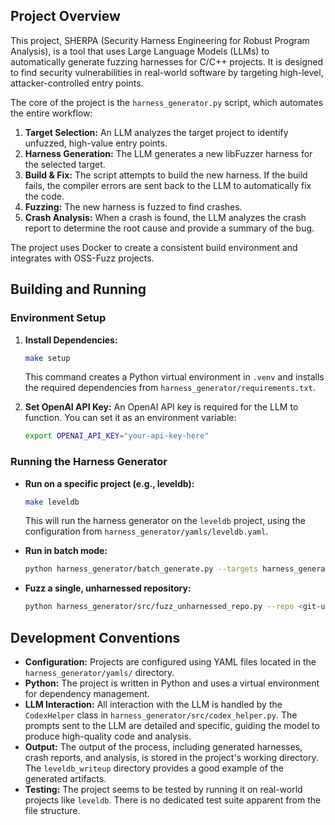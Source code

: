 ## Project Overview

This project, SHERPA (Security Harness Engineering for Robust Program Analysis), is a tool that uses Large Language Models (LLMs) to automatically generate fuzzing harnesses for C/C++ projects. It is designed to find security vulnerabilities in real-world software by targeting high-level, attacker-controlled entry points.

The core of the project is the `harness_generator.py` script, which automates the entire workflow:

1.  **Target Selection:** An LLM analyzes the target project to identify unfuzzed, high-value entry points.
2.  **Harness Generation:** The LLM generates a new libFuzzer harness for the selected target.
3.  **Build & Fix:** The script attempts to build the new harness. If the build fails, the compiler errors are sent back to the LLM to automatically fix the code.
4.  **Fuzzing:** The new harness is fuzzed to find crashes.
5.  **Crash Analysis:** When a crash is found, the LLM analyzes the crash report to determine the root cause and provide a summary of the bug.

The project uses Docker to create a consistent build environment and integrates with OSS-Fuzz projects.

## Building and Running

### Environment Setup

1.  **Install Dependencies:**
    ```bash
    make setup
    ```
    This command creates a Python virtual environment in `.venv` and installs the required dependencies from `harness_generator/requirements.txt`.

2.  **Set OpenAI API Key:**
    An OpenAI API key is required for the LLM to function. You can set it as an environment variable:
    ```bash
    export OPENAI_API_KEY="your-api-key-here"
    ```

### Running the Harness Generator

*   **Run on a specific project (e.g., leveldb):**
    ```bash
    make leveldb
    ```
    This will run the harness generator on the `leveldb` project, using the configuration from `harness_generator/yamls/leveldb.yaml`.

*   **Run in batch mode:**
    ```bash
    python harness_generator/batch_generate.py --targets harness_generator/yamls/c-projects.yaml
    ```

*   **Fuzz a single, unharnessed repository:**
    ```bash
    python harness_generator/src/fuzz_unharnessed_repo.py --repo <git-url>
    ```

## Development Conventions

*   **Configuration:** Projects are configured using YAML files located in the `harness_generator/yamls/` directory.
*   **Python:** The project is written in Python and uses a virtual environment for dependency management.
*   **LLM Interaction:** All interaction with the LLM is handled by the `CodexHelper` class in `harness_generator/src/codex_helper.py`. The prompts sent to the LLM are detailed and specific, guiding the model to produce high-quality code and analysis.
*   **Output:** The output of the process, including generated harnesses, crash reports, and analysis, is stored in the project's working directory. The `leveldb_writeup` directory provides a good example of the generated artifacts.
*   **Testing:** The project seems to be tested by running it on real-world projects like `leveldb`. There is no dedicated test suite apparent from the file structure.

